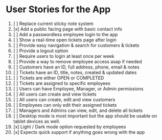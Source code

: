 # User Stories for the App

1. [ ] Replace current sticky note system
2. [x] Add a public facing page with basic contact info 
3. [ ] Add a passwordless employee login to the app 
4. [ ] Show a real-time open tickets page after login 
5. [ ] Provide easy navigation & search for customers & tickets 
6. [ ] Provide a logout option 
7. [ ] Require users to login at least once per week
8. [ ] Provide a way to remove employee access asap if needed 
9. [ ] Customers have an ID, full address, phone, email & notes
10. [ ] Tickets have an ID, title, notes, created & updated dates
11. [ ] Tickets are either OPEN or COMPLETED 
12. [ ] Tickets are assigned to specific employees 
13. [ ] Users can have Employee, Manager, or Admin permissions 
14. [ ] All users can create and view tickets
15. [ ] All users can create, edit and view customers 
16. [ ] Employees can only edit their assigned tickets  
17. [ ] Managers and Admins can view, edit, and delete all tickets 
18. [ ] Desktop mode is most important but the app should be usable on tablet devices as well. 
19. [x] Light / Dark mode option requested by employees 
20. [x] Expects quick support if anything goes wrong with the app